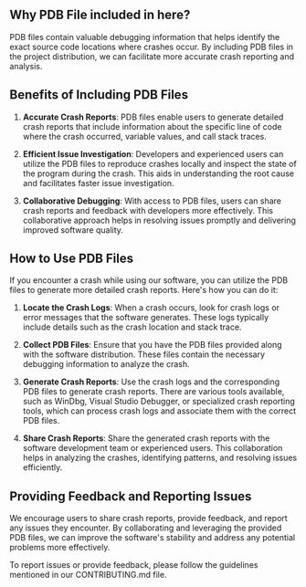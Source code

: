 ## Why PDB File included in here?
PDB files contain valuable debugging information that helps identify the exact source code locations where crashes occur. By including PDB files in the project distribution, we can facilitate more accurate crash reporting and analysis.

## Benefits of Including PDB Files
1. **Accurate Crash Reports**: PDB files enable users to generate detailed crash reports that include information about the specific line of code where the crash occurred, variable values, and call stack traces.

2. **Efficient Issue Investigation**: Developers and experienced users can utilize the PDB files to reproduce crashes locally and inspect the state of the program during the crash. This aids in understanding the root cause and facilitates faster issue investigation.

3. **Collaborative Debugging**: With access to PDB files, users can share crash reports and feedback with developers more effectively. This collaborative approach helps in resolving issues promptly and delivering improved software quality.

## How to Use PDB Files
If you encounter a crash while using our software, you can utilize the PDB files to generate more detailed crash reports. Here's how you can do it:

1. **Locate the Crash Logs**: When a crash occurs, look for crash logs or error messages that the software generates. These logs typically include details such as the crash location and stack trace.

2. **Collect PDB Files**: Ensure that you have the PDB files provided along with the software distribution. These files contain the necessary debugging information to analyze the crash.

3. **Generate Crash Reports**: Use the crash logs and the corresponding PDB files to generate crash reports. There are various tools available, such as WinDbg, Visual Studio Debugger, or specialized crash reporting tools, which can process crash logs and associate them with the correct PDB files.

4. **Share Crash Reports**: Share the generated crash reports with the software development team or experienced users. This collaboration helps in analyzing the crashes, identifying patterns, and resolving issues efficiently.

## Providing Feedback and Reporting Issues
We encourage users to share crash reports, provide feedback, and report any issues they encounter. By collaborating and leveraging the provided PDB files, we can improve the software's stability and address any potential problems more effectively.

To report issues or provide feedback, please follow the guidelines mentioned in our CONTRIBUTING.md file.
